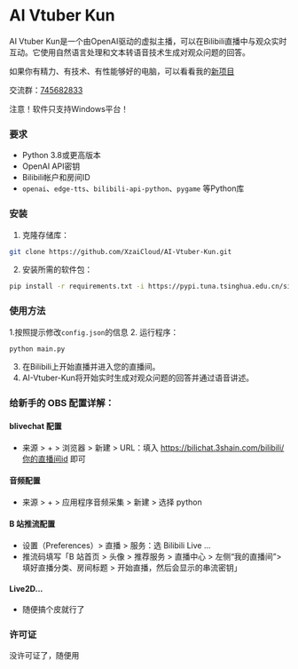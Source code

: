# AI Vtuber Kun

AI Vtuber Kun是一个由OpenAI驱动的虚拟主播，可以在Bilibili直播中与观众实时互动。它使用自然语言处理和文本转语音技术生成对观众问题的回答。

如果你有精力、有技术、有性能够好的电脑，可以看看我的[新项目](https://github.com/XzaiCloud/AI-Vtuber)

交流群：[745682833](https://jq.qq.com/?_wv=1027&k=IO1usMMj)

注意！软件只支持Windows平台！

### 要求
- Python 3.8或更高版本
- OpenAI API密钥
- Bilibili帐户和房间ID
- `openai`、`edge-tts`、`bilibili-api-python`、`pygame` 等Python库

### 安装
1. 克隆存储库：
```bash
git clone https://github.com/XzaiCloud/AI-Vtuber-Kun.git
```
2. 安装所需的软件包：
```bash
pip install -r requirements.txt -i https://pypi.tuna.tsinghua.edu.cn/simple some-package
```

### 使用方法
1.按照提示修改`config.json`的信息
2. 运行程序：
```bash
python main.py
```
3. 在Bilibili上开始直播并进入您的直播间。
4. AI-Vtuber-Kun将开始实时生成对观众问题的回答并通过语音讲述。

### 给新手的 OBS 配置详解：
#### blivechat 配置
- 来源 > + > 浏览器 > 新建 > URL：填入 https://bilichat.3shain.com/bilibili/你的直播间id 即可
#### 音频配置
- 来源 > + > 应用程序音频采集 > 新建 > 选择 python
#### B 站推流配置
- 设置（Preferences）> 直播 > 服务：选 Bilibili Live ...
- 推流码填写「B 站首页 > 头像 > 推荐服务 > 直播中心 > 左侧“我的直播间”> 填好直播分类、房间标题 > 开始直播，然后会显示的串流密钥」
#### Live2D...
- 随便搞个皮就行了

### 许可证
没许可证了，随便用
